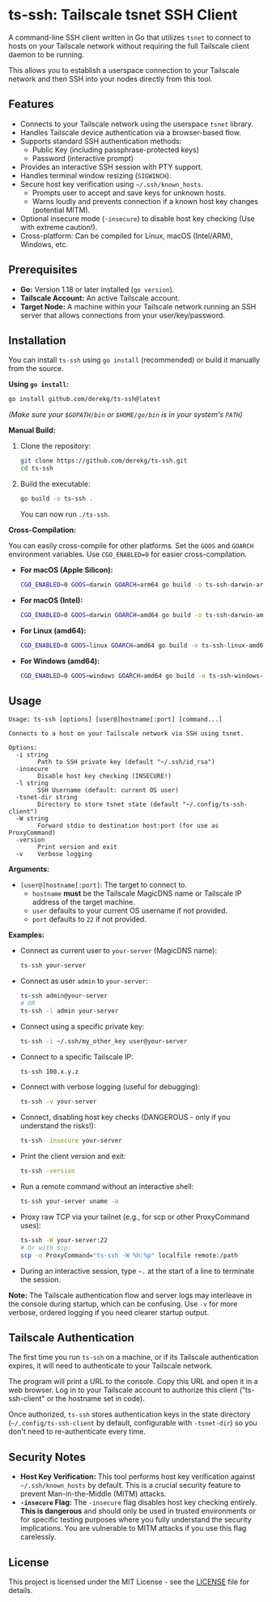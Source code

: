 # ts-ssh: Tailscale tsnet SSH Client

A command-line SSH client written in Go that utilizes `tsnet` to connect to hosts on your Tailscale network without requiring the full Tailscale client daemon to be running.

This allows you to establish a userspace connection to your Tailscale network and then SSH into your nodes directly from this tool.

## Features

*   Connects to your Tailscale network using the userspace `tsnet` library.
*   Handles Tailscale device authentication via a browser-based flow.
*   Supports standard SSH authentication methods:
    *   Public Key (including passphrase-protected keys)
    *   Password (interactive prompt)
*   Provides an interactive SSH session with PTY support.
*   Handles terminal window resizing (`SIGWINCH`).
*   Secure host key verification using `~/.ssh/known_hosts`.
    *   Prompts user to accept and save keys for unknown hosts.
    *   Warns loudly and prevents connection if a known host key changes (potential MITM).
*   Optional insecure mode (`-insecure`) to disable host key checking (Use with extreme caution!).
*   Cross-platform: Can be compiled for Linux, macOS (Intel/ARM), Windows, etc.

## Prerequisites

*   **Go:** Version 1.18 or later installed (`go version`).
*   **Tailscale Account:** An active Tailscale account.
*   **Target Node:** A machine within your Tailscale network running an SSH server that allows connections from your user/key/password.

## Installation

You can install `ts-ssh` using `go install` (recommended) or build it manually from the source.

**Using `go install`:**

```bash
go install github.com/derekg/ts-ssh@latest
```
*(Make sure your `$GOPATH/bin` or `$HOME/go/bin` is in your system's `PATH`)*

**Manual Build:**

1.  Clone the repository:
    ```bash
    git clone https://github.com/derekg/ts-ssh.git
    cd ts-ssh
    ```
2.  Build the executable:
    ```bash
    go build -o ts-ssh .
    ```
    You can now run `./ts-ssh`.

**Cross-Compilation:**

You can easily cross-compile for other platforms. Set the `GOOS` and `GOARCH` environment variables. Use `CGO_ENABLED=0` for easier cross-compilation.

*   **For macOS (Apple Silicon):**
    ```bash
    CGO_ENABLED=0 GOOS=darwin GOARCH=arm64 go build -o ts-ssh-darwin-arm64 .
    ```
*   **For macOS (Intel):**
    ```bash
    CGO_ENABLED=0 GOOS=darwin GOARCH=amd64 go build -o ts-ssh-darwin-amd64 .
    ```
*   **For Linux (amd64):**
    ```bash
    CGO_ENABLED=0 GOOS=linux GOARCH=amd64 go build -o ts-ssh-linux-amd64 .
    ```
*   **For Windows (amd64):**
    ```bash
    CGO_ENABLED=0 GOOS=windows GOARCH=amd64 go build -o ts-ssh-windows-amd64.exe .
    ```

## Usage

```
Usage: ts-ssh [options] [user@]hostname[:port] [command...]

Connects to a host on your Tailscale network via SSH using tsnet.

Options:
  -i string
        Path to SSH private key (default "~/.ssh/id_rsa")
  -insecure
        Disable host key checking (INSECURE!)
  -l string
        SSH Username (default: current OS user)
  -tsnet-dir string
        Directory to store tsnet state (default "~/.config/ts-ssh-client")
  -W string
        Forward stdio to destination host:port (for use as ProxyCommand)
  -version
        Print version and exit
  -v    Verbose logging
```

**Arguments:**

*   `[user@]hostname[:port]`: The target to connect to.
    *   `hostname` **must** be the Tailscale MagicDNS name or Tailscale IP address of the target machine.
    *   `user` defaults to your current OS username if not provided.
    *   `port` defaults to `22` if not provided.

**Examples:**

*   Connect as current user to `your-server` (MagicDNS name):
    ```bash
    ts-ssh your-server
    ```
*   Connect as user `admin` to `your-server`:
    ```bash
    ts-ssh admin@your-server
    # OR
    ts-ssh -l admin your-server
    ```
*   Connect using a specific private key:
    ```bash
    ts-ssh -i ~/.ssh/my_other_key user@your-server
    ```
*   Connect to a specific Tailscale IP:
    ```bash
    ts-ssh 100.x.y.z
    ```
*   Connect with verbose logging (useful for debugging):
    ```bash
    ts-ssh -v your-server
    ```
*   Connect, disabling host key checks (DANGEROUS - only if you understand the risks!):
    ```bash
    ts-ssh -insecure your-server
    ```
*   Print the client version and exit:
    ```bash
    ts-ssh -version
    ```
  
*   Run a remote command without an interactive shell:
    ```bash
    ts-ssh your-server uname -a
    ```
*   Proxy raw TCP via your tailnet (e.g., for scp or other ProxyCommand uses):
    ```bash
    ts-ssh -W your-server:22
    # Or with scp:
    scp -o ProxyCommand="ts-ssh -W %h:%p" localfile remote:/path
    ```
*   During an interactive session, type `~.` at the start of a line to terminate the session.
  
**Note:**
The Tailscale authentication flow and server logs may interleave in the console during startup, which can be confusing. Use `-v` for more verbose, ordered logging if you need clearer startup output.

## Tailscale Authentication

The first time you run `ts-ssh` on a machine, or if its Tailscale authentication expires, it will need to authenticate to your Tailscale network.

The program will print a URL to the console. Copy this URL and open it in a web browser. Log in to your Tailscale account to authorize this client ("ts-ssh-client" or the hostname set in code).

Once authorized, `ts-ssh` stores authentication keys in the state directory (`~/.config/ts-ssh-client` by default, configurable with `-tsnet-dir`) so you don't need to re-authenticate every time.

## Security Notes

*   **Host Key Verification:** This tool performs host key verification against `~/.ssh/known_hosts` by default. This is a crucial security feature to prevent Man-in-the-Middle (MITM) attacks.
*   **`-insecure` Flag:** The `-insecure` flag disables host key checking entirely. **This is dangerous** and should only be used in trusted environments or for specific testing purposes where you fully understand the security implications. You are vulnerable to MITM attacks if you use this flag carelessly.

## License

This project is licensed under the MIT License - see the [LICENSE](LICENSE) file for details.


